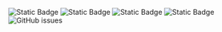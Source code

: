 ![Static Badge](https://img.shields.io/badge/blacklists-61-000000) ![Static Badge](https://img.shields.io/badge/blacklisted-2989460-cc0000) ![Static Badge](https://img.shields.io/badge/whitelisted-2254-00CC00) ![Static Badge](https://img.shields.io/badge/streaming_blacklist-28107-000000) ![GitHub issues](https://img.shields.io/github/issues/fabriziosalmi/blacklists)
